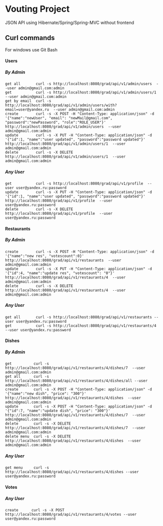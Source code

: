 Vouting Project 
==============================

JSON API using Hibernate/Spring/Spring-MVC without frontend

## Curl commands

For windows use Git Bash


#### Users


##### By Admin

    get all       curl -s http://localhost:8080/grad/api/v1/admin/users  --user admin@gmail.com:admin
    get           curl -s http://localhost:8080/grad/api/v1/admin/users/1  --user admin@gmail.com:admin
    get by email  curl -s http://localhost:8080/grad/api/v1/admin/users/with?email=user@yandex.ru  --user admin@gmail.com:admin
    create        curl -s -X POST -H "Content-Type: application/json" -d '{"name":"newUser", "email": "newMail@gmail.com", "password":"newPassword", "role":"ROLE_USER"}' http://localhost:8080/grad/api/v1/admin/users  --user admin@gmail.com:admin
    update        curl -s -X PUT -H "Content-Type: application/json" -d '{"id":1, "name":"user updated", "password":"password updated"}' http://localhost:8080/grad/api/v1/admin/users/1  --user admin@gmail.com:admin
    delete        curl -s -X DELETE http://localhost:8080/grad/api/v1/admin/users/1  --user admin@gmail.com:admin


##### Any User

    get           curl -s http://localhost:8080/grad/api/v1/profile  --user user@yandex.ru:password
    update        curl -s -X PUT -H "Content-Type: application/json" -d '{"id":1, "name":"user updated", "password":"password updated"}' http://localhost:8080/grad/api/v1/profile  --user user@yandex.ru:password
    delete        curl -s -X DELETE http://localhost:8080/grad/api/v1/profile  --user user@yandex.ru:password


#### Restaurants


##### By Admin

    create        curl -s -X POST -H "Content-Type: application/json" -d '{"name":"new res", "votescount":0}' http://localhost:8080/grad/api/v1/restaurants  --user admin@gmail.com:admin
    update        curl -s -X PUT -H "Content-Type: application/json" -d '{"id":4, "name":"update res", "votescount": "0"}' http://localhost:8080/grad/api/v1/restaurants/4  --user admin@gmail.com:admin
    delete        curl -s -X DELETE http://localhost:8080/grad/api/v1/restaurants/4  --user admin@gmail.com:admin

##### Any User

    get all       curl -s http://localhost:8080/grad/api/v1/restaurants --user user@yandex.ru:password
    get           curl -s http://localhost:8080/grad/api/v1/restaurants/4 --user user@yandex.ru:password


#### Dishes


##### By Admin

    get          curl -s http://localhost:8080/grad/api/v1/restaurants/4/dishes/7  --user admin@gmail.com:admin
    get all      curl -s http://localhost:8080/grad/api/v1/restaurants/4/dishes/all --user admin@gmail.com:admin
    create       curl -s -X POST -H "Content-Type: application/json" -d '{"name":"new dish", "price": "300"}' http://localhost:8080/grad/api/v1/restaurants/4/dishes  --user admin@gmail.com:admin
    update       curl -s -X POST -H "Content-Type: application/json" -d '{"id":7, "name":"update dish", "price": "300"}' http://localhost:8080/grad/api/v1/restaurants/4/dishes/7  --user admin@gmail.com:admin
    delete       curl -s -X DELETE http://localhost:8080/grad/api/v1/restaurants/4/dishes/7  --user admin@gmail.com:admin
    delete menu  curl -s -X DELETE http://localhost:8080/grad/api/v1/restaurants/4/dishes  --user admin@gmail.com:admin

##### Any User

    get menu     curl -s http://localhost:8080/grad/api/v1/restaurants/4/dishes --user user@yandex.ru:password


#### Votes


##### Any User

    create      curl -s -X POST http://localhost:8080/grad/api/v1/restaurants/4/votes --user user@yandex.ru:password